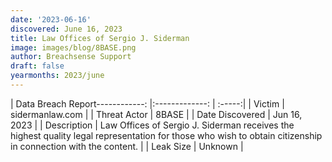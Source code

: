 ```yaml
---
date: '2023-06-16'
discovered: June 16, 2023
title: Law Offices of Sergio J. Siderman
image: images/blog/8BASE.png
author: Breachsense Support
draft: false
yearmonths: 2023/june
---
```


| Data Breach Report------------:     |:-------------:    | :-----:|
| Victim      | sidermanlaw.com      | 
| Threat Actor      | 8BASE      | 
| Date Discovered      | Jun 16, 2023      | 
| Description      | Law Offices of Sergio J. Siderman receives the highest quality legal representation for those who wish to obtain citizenship in connection with the content.      | 
| Leak Size      | Unknown      | 

